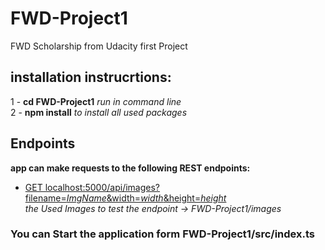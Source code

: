 # FWD-Project1
FWD Scholarship from Udacity first Project
## installation instrucrtions:  
1 - **cd FWD-Project1** *run in command line*  
2 - **npm install** *to install all used packages*  
## Endpoints
**app can make requests to the following REST endpoints:**  
- <ins>GET localhost:5000/api/images?filename=*ImgName*&width=*width*&height=*height*</ins>  
  *the Used Images to test the endpoint -> FWD-Project1/images*
### You can Start the application form FWD-Project1/src/index.ts

